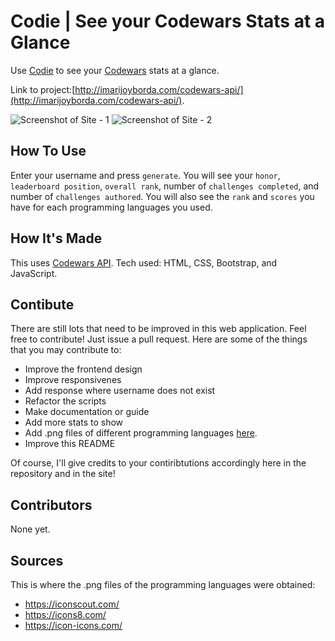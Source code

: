 # Codie | See your Codewars Stats at a Glance

Use [Codie](http://imarijoyborda.com/codewars-api/) to see your [Codewars](https://www.codewars.com/) stats at a glance.

Link to project:[http://imarijoyborda.com/codewars-api/](http://imarijoyborda.com/codewars-api/). 

![Screenshot of Site - 1](readme/assets/codie-1.png)
![Screenshot of Site - 2](readme/assets/codie-2.png)

## How To Use
Enter your username and press `generate`. You will see your `honor`, `leaderboard position`, `overall rank`, number of `challenges completed`, and number of `challenges authored`. You will also see the `rank` and `scores` you have for each programming languages you used.

## How It's Made
This uses [Codewars API](https://dev.codewars.com/#introduction). Tech used: HTML, CSS, Bootstrap, and JavaScript.

## Contibute
There are still lots that need to be improved in this web application. Feel free to contribute! Just issue a pull request. Here are some of the things that you may contribute to:
* Improve the frontend design
* Improve responsivenes
* Add response where username does not exist
* Refactor the scripts
* Make documentation or guide
* Add more stats to show
* Add .png files of different programming languages [here](https://github.com/ijborda/codewars-api/tree/main/assets/proglang). 
* Improve this README

Of course, I'll give credits to your contiribtutions accordingly here in the repository and in the site! 

## Contributors
None yet. 

## Sources
This is where the .png files of the programming languages were obtained:
* https://iconscout.com/
* https://icons8.com/
* https://icon-icons.com/